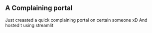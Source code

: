 ## A Complaining portal

Just creaated a quick complaining portal on certain someone xD
And hosted t using streamlit

